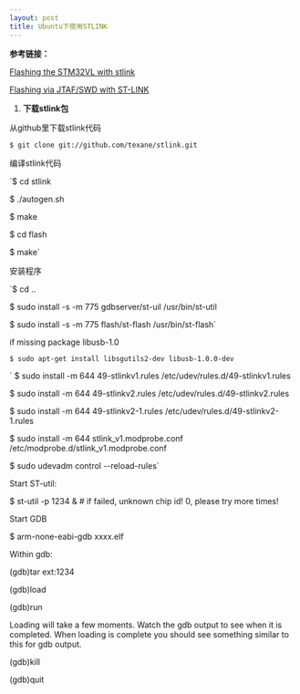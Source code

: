 ```yaml
---
layout: post
title: Ubuntu下使用STLINK
---
```

**参考链接：**

[Flashing the STM32VL with stlink](http://gpio.kaltpost.de/?page_id=148)

[Flashing via JTAF/SWD with ST-LINK](https://pixhawk.org/dev/nuttx/building_and_flashing_console)

1. **下载stlink包**

从github里下载stlink代码

`$ git clone git://github.com/texane/stlink.git`

编译stlink代码

`$ cd stlink

$ ./autogen.sh

$ make

$ cd flash

$ make`

安装程序

`$ cd ..

$ sudo install -s -m 775 gdbserver/st-uil /usr/bin/st-util

$ sudo install -s -m 775 flash/st-flash /usr/bin/st-flash`


if missing package libusb-1.0

`$ sudo apt-get install libsgutils2-dev libusb-1.0.0-dev`

`
$ sudo install -m 644 49-stlinkv1.rules /etc/udev/rules.d/49-stlinkv1.rules

$ sudo install -m 644 49-stlinkv2.rules /etc/udev/rules.d/49-stlinkv2.rules

$ sudo install -m 644 49-stlinkv2-1.rules /etc/udev/rules.d/49-stlinkv2-1.rules 

$ sudo install -m 644 stlink_v1.modprobe.conf /etc/modprobe.d/stlink_v1.modprobe.conf

$ sudo udevadm control --reload-rules`


Start ST-util:

$ st-util -p 1234 & # if failed, unknown chip id! 0, please try more times!


Start GDB

$ arm-none-eabi-gdb xxxx.elf


Within gdb:

(gdb)tar ext:1234

(gdb)load

(gdb)run


Loading will take a few moments. Watch the gdb output to see when it is completed. When loading is complete you should see something similar to this for gdb output.

(gdb)kill

(gdb)quit
